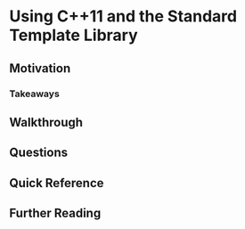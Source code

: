 # Using C++11 and the Standard Template Library

## Motivation

### Takeaways

## Walkthrough

## Questions

## Quick Reference

## Further Reading

